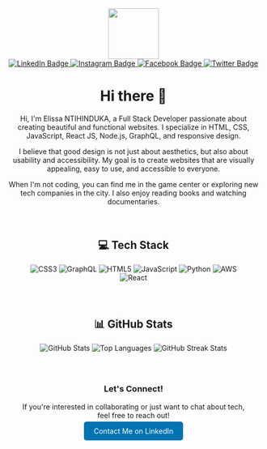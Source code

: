 <div id="header" align="center">
  <img src="https://media.giphy.com/media/M9gbBd9nbDrOTu1Mqx/giphy.gif" width="100"/>
  <div id="badges">
    <a href="https://www.linkedin.com/in/elissa-ntihinduka-282200271/">
      <img src="https://img.shields.io/badge/LinkedIn-blue?style=for-the-badge&logo=linkedin&logoColor=white" alt="LinkedIn Badge"/>
    </a>
    <a href="https://www.instagram.com/">
      <img src="https://img.shields.io/badge/Instagram-gray?style=for-the-badge&logo=instagram&logoColor=white" alt="Instagram Badge"/>
    </a>
    <a href="https://web.facebook.com/#">
      <img src="https://img.shields.io/badge/Facebook-green?style=for-the-badge&logo=facebook&logoColor=white" alt="Facebook Badge"/>
    </a>
    <a href="https://twitter.com/elissantihindu1">
      <img src="https://img.shields.io/badge/Twitter-blue?style=for-the-badge&logo=twitter&logoColor=white" alt="Twitter Badge"/>
    </a>
    <!-- Add more badges here -->
  </div>
</div>

<div id="HeaderTitile" align="center">
  <h1>Hi there 👋</h1>
</div>

<div class="text" style="text-align: center; max-width: 800px; margin: 0 auto;">
  <p>Hi, I'm Elissa NTIHINDUKA, a Full Stack Developer passionate about creating beautiful and functional websites. I specialize in HTML, CSS, JavaScript, React JS, Node.js, GraphQL, and responsive design.</p>
  <p>I believe that good design is not just about aesthetics, but also about usability and accessibility. My goal is to create websites that are visually appealing, easy to use, and accessible to everyone.</p>
  <p>When I'm not coding, you can find me in the game center or exploring new tech companies in the city. I also enjoy reading books and watching documentaries.</p>
</div>

<!-- Tech Stack Section -->
<div id="tech-stack" align="center" style="padding: 20px;">
  <h2>💻 Tech Stack</h2>
  <div>
    <img src="https://img.shields.io/badge/css3-%231572B6.svg?style=for-the-badge&logo=css3&logoColor=white" alt="CSS3"/>
    <img src="https://img.shields.io/badge/-GraphQL-E10098?style=for-the-badge&logo=graphql&logoColor=white" alt="GraphQL"/>
    <img src="https://img.shields.io/badge/html5-%23E34F26.svg?style=for-the-badge&logo=html5&logoColor=white" alt="HTML5"/>
    <img src="https://img.shields.io/badge/javascript-%23323330.svg?style=for-the-badge&logo=javascript&logoColor=%23F7DF1E" alt="JavaScript"/>
    <img src="https://img.shields.io/badge/python-3670A0?style=for-the-badge&logo=python&logoColor=ffdd54" alt="Python"/>
    <img src="https://img.shields.io/badge/AWS-%23FF9900.svg?style=for-the-badge&logo=amazon-aws&logoColor=white" alt="AWS"/>
    <img src="https://img.shields.io/badge/react-%2320232a.svg?style=for-the-badge&logo=react&logoColor=%2361DAFB" alt="React"/>
    <!-- Add more icons here -->
  </div>
</div>

<!-- GitHub Stats Section -->
<div id="github-stats" align="center" style="padding: 20px;">
  <h2>📊 GitHub Stats</h2>
  <div>
    <!-- GitHub Stats with New Diagrams -->
    <img src="https://github-readme-stats.vercel.app/api?username=NTElissa&theme=highcontrast&hide_border=false&include_all_commits=true&count_private=false" alt="GitHub Stats"/>
    <img src="https://github-readme-stats.vercel.app/api/top-langs/?username=NTElissa&theme=highcontrast&hide_border=false&include_all_commits=true&count_private=false&layout=compact" alt="Top Languages"/>
    <img src="https://github-readme-streak-stats.herokuapp.com/?user=NTElissa&theme=highcontrast&hide_border=false" alt="GitHub Streak Stats"/>

  </div>
</div>

<!-- Call to Action Section -->
<div id="cta" align="center" style="padding: 20px;">
  <h3>Let's Connect!</h3>
  <p>If you're interested in collaborating or just want to chat about tech, feel free to reach out!</p>
  <a href="https://www.linkedin.com/in/elissa-ntihinduka-282200271/" style="padding: 10px 20px; background-color: #0073b1; color: white; text-decoration: none; border-radius: 5px;">Contact Me on LinkedIn</a>
</div>

